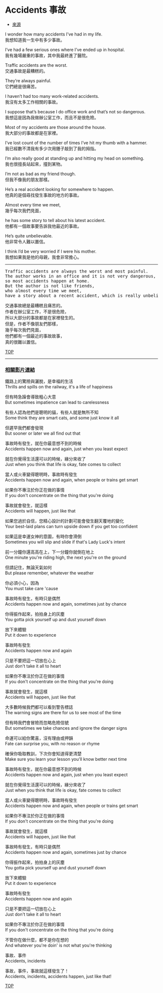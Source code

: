 # Accidents  事故

- [來源](https://listenaminute.com/a/accidents.html)

I wonder how many accidents I’ve had in my life.                            
我想知道我一生中有多少事故。

I’ve had a few serious ones where I’ve ended up in hospital.                
我有幾場嚴重的事故，其中我最終進了醫院。

Traffic accidents are the worst.                                            
交通事故是最糟糕的。

They’re always painful.                                                     
它們總是很痛苦。

I haven’t had too many work-related accidents.                              
我沒有太多工作相關的事故。

I suppose that’s because I do office work and that’s not so dangerous.      
我想這是因為我做辦公室工作，而且不是很危險。

Most of my accidents are those around the house.                            
我大部分的事故都是在家裡。

I’ve lost count of the number of times I’ve hit my thumb with a hammer.     
我已經數不清我有多少次用錘子敲到了我的拇指。

I’m also really good at standing up and hitting my head on something.       
我也很擅長站起來，撞到某物。

I’m not as bad as my friend though.                                         
但我不像我的朋友那樣。

He’s a real accident looking for somewhere to happen.                       
他真的是個尋找發生事故的地方的事故。

Almost every time we meet,                                                  
幾乎每次我們見面，  

he has some story to tell about his latest accident.                        
他都有一個故事要告訴我他最近的事故。

He’s quite unbelievable.                                                    
他非常令人難以置信。

I think I’d be very worried if I were his mother.                           
我想如果我是他的母親，我會非常擔心。

---
<pre>
Traffic accidents are always the worst and most painful. 
The author works in an office and it is not very dangerous, 
so most accidents happen at home. 
But the author is not like friends,
who almost every time we meet, 
have a story about a recent accident, which is really unbelievable. </pre>
<pre>
交通事故總是最糟糕且痛苦的。
作者在辦公室工作，不是很危險，
所以大部分的事故都是在家裡發生的。
但是，作者不像朋友們那樣，
幾乎每次我們見面，
他們都有一個最近的事故故事，
真的很難以置信。
</pre>

[TOP](#accidents--事故)

---

### [**相關影片連結**](https://youtu.be/iLwVVEHb5HI)

鐵路上的驚險與灑脫，是幸福的生活  
Thrills and spills on the railway, it's a life of happiness

但有時急躁會導致粗心大意  
But sometimes impatience can lead to carelessness

有些人認為他們是聰明的貓，有些人就是無所不知  
Some think they are smart cats, and some just know it all

但遲早我們都會發現  
But sooner or later we all find out that

事故時有發生，就在你最意想不到的時候  
Accidents happen now and again, just when you least expect

就在你覺得生活還可以的時候，緣分來收了  
Just when you think that life is okay, fate comes to collect

當人或火車變得聰明時，事故時有發生  
Accidents happen now and again, when people or trains get smart

如果你不專注於你正在做的事情  
If you don't concentrate on the thing that you're doing

事故就會發生，就這樣  
Accidents will happen, just like that

如果您過於自信，您精心設計的計劃可能會發生翻天覆地的變化  
Your best-laid plans can turn upside down if you get too confident

如果這是幸運女神的意圖，有時你會滑倒  
Sometimes you will slip and slide if that's Lady Luck's intent

前一分鐘你還高高在上，下一分鐘你就倒在地上  
One minute you're riding high, the next you're on the ground

但請記住，無論天氣如何  
But please remember, whatever the weather

你必須小心，因為  
You must take care 'cause

事故時有發生，有時只是偶然  
Accidents happen now and again, sometimes just by chance

你得振作起來，拍拍身上的灰塵  
You gotta pick yourself up and dust yourself down

放下來體驗  
Put it down to experience

事故時有發生  
Accidents happen now and again

只是不要把這一切放在心上  
Just don't take it all to heart

如果你不專注於你正在做的事情  
If you don't concentrate on the thing that you're doing

事故就會發生，就這樣  
Accidents will happen, just like that

大多數時候我們都可以看到警告標誌  
The warning signs are there for us to see most of the time

但有時我們會冒險而忽略危險信號  
But sometimes we take chances and ignore the danger signs

命運可以給你驚喜，沒有理由或押韻  
Fate can surprise you, with no reason or rhyme

確保你吸取教訓，下次你會知道得更清楚  
Make sure you learn your lesson you'll know better next time

事故時有發生，就在你最意想不到的時候  
Accidents happen now and again, just when you least expect

就在你覺得生活還可以的時候，緣分來收了  
Just when you think that life is okay, fate comes to collect

當人或火車變得聰明時，事故時有發生  
Accidents happen now and again, when people or trains get smart

如果你不專注於你正在做的事情  
If you don't concentrate on the thing that you're doing

事故就會發生，就這樣  
Accidents will happen, just like that

事故時有發生，有時只是偶然  
Accidents happen now and again, sometimes just by chance

你得振作起來，拍拍身上的灰塵  
You gotta pick yourself up and dust yourself down

放下來體驗  
Put it down to experience

事故時有發生  
Accidents happen now and again

只是不要把這一切放在心上  
Just don't take it all to heart

如果你不專注於你正在做的事情  
If you don't concentrate on the thing that you're doing

不管你在做什麼，都不是你在想的  
And whatever you're doin' is not what you're thinking

事故、事件  
Accidents, incidents

事故，事件，事故就這樣發生了！  
Accidents, incidents, accidents happen, just like that!

[TOP](#accidents--事故)